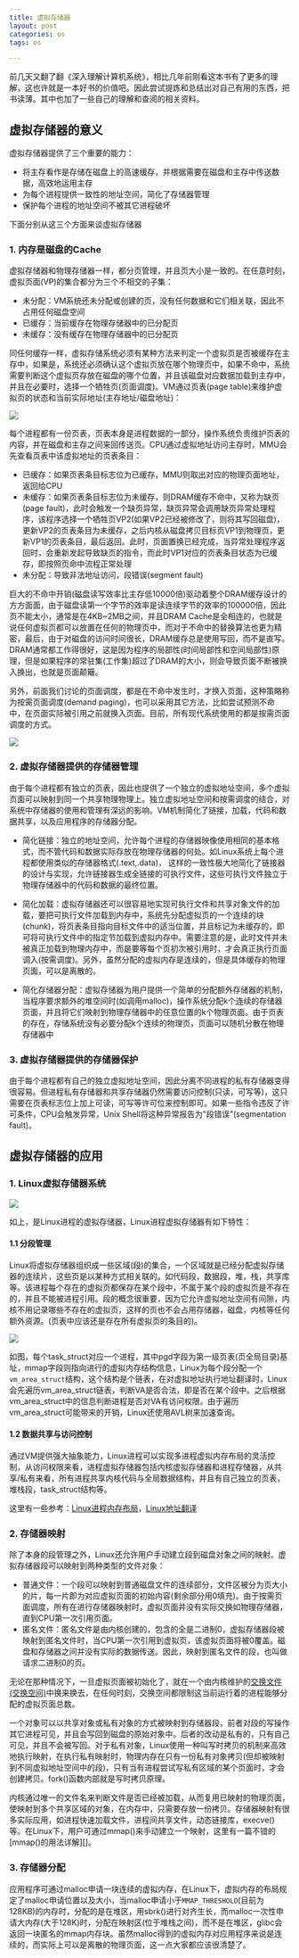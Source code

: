 ```yaml
---
title: 虚拟存储器
layout: post
categories: os
tags: os

---
```


前几天又翻了翻《深入理解计算机系统》，相比几年前刚看这本书有了更多的理解，这也许就是一本好书的价值吧。因此尝试提炼和总结出对自己有用的东西，把书读薄。其中也加了一些自己的理解和查阅的相关资料。

## 虚拟存储器的意义

虚拟存储器提供了三个重要的能力：

- 将主存看作是存储在磁盘上的高速缓存，并根据需要在磁盘和主存中传送数据，高效地运用主存
- 为每个进程提供一致性的地址空间，简化了存储器管理
- 保护每个进程的地址空间不被其它进程破坏

下面分别从这三个方面来谈虚拟存储器

<!--more-->

### 1. 内存是磁盘的Cache

虚拟存储器和物理存储器一样，都分页管理，并且页大小是一致的。在任意时刻，虚拟页面(VP)的集合都分为三个不相交的子集：

- 未分配：VM系统还未分配或创建的页，没有任何数据和它们相关联，因此不占用任何磁盘空间
- 已缓存：当前缓存在物理存储器中的已分配页
- 未缓存：没有缓存在物理存储器中的已分配页

同任何缓存一样，虚拟存储系统必须有某种方法来判定一个虚拟页是否被缓存在主存中，如果是，系统还必须确认这个虚拟页放在哪个物理页中，如果不命中，系统需要判断这个虚拟页存放在磁盘的哪个位置，并且该磁盘对应数据加载到主存中，并且在必要时，选择一个牺牲页(页面调度)。VM通过页表(page table)来维护虚拟页的状态和当前实际地址(主存地址/磁盘地址)：

![](/assets/image/os/page-table.png)

每个进程都有一份页表，页表本身是进程数据的一部分，操作系统负责维护页表的内容，并在磁盘和主存之间来回传送页。CPU通过虚拟地址访问主存时，MMU会先查看页表中该虚拟地址的页表条目：

- 已缓存：如果页表条目标志位为已缓存，MMU则取出对应的物理页面地址，返回给CPU
- 未缓存：如果页表条目标志位为未缓存，则DRAM缓存不命中，又称为缺页(page fault)，此时会触发一个缺页异常，缺页异常会调用缺页异常处理程序，该程序选择一个牺牲页VP2(如果VP2已经被修改了，则将其写回磁盘)，更新VP2的页表条目为未缓存，之后内核从磁盘拷贝目标页VP1到物理页，更新VP1的页表条目，最后返回。此时，页面置换已经完成，当异常处理程序返回时，会重新发起导致缺页的指令，而此时VP1对应的页表条目状态为已缓存，即按照页命中流程正常处理
- 未分配：导致非法地址访问，段错误(segment fault)

巨大的不命中开销(磁盘读写效率比主存低10000倍)驱动着整个DRAM缓存设计的方方面面，由于磁盘读第一个字节的效率是读连续字节的效率的100000倍，因此页不能太小，通常是在4KB~2MB之间，并且DRAM Cache是全相连的，也就是说任何虚拟页都可以放置在任何的物理页中，而对于不命中的替换算法也更为精密，最后，由于对磁盘的访问时间很长，DRAM缓存总是使用写回，而不是直写。DRAM通常都工作得很好，这是因为程序的局部性(时间局部性和空间局部性)原理，但是如果程序的常驻集(工作集)超过了DRAM的大小，则会导致页面不断被换入换出，也就是页面颠簸。

另外，前面我们讨论的页面调度，都是在不命中发生时，才换入页面，这种策略称为按需页面调度(demand paging)，也可以采用其它方法，比如尝试预测不命中，在页面实际被引用之前就换入页面。目前，所有现代系统使用的都是按需页面调度的方式。

![](/assets/image/os/address-translation.png)


### 2. 虚拟存储器提供的存储器管理

由于每个进程都有独立的页表，因此也提供了一个独立的虚拟地址空间，多个虚拟页面可以映射到同一个共享物理物理上。独立虚拟地址空间和按需调度的结合，对系统中存储器的使用和管理有深远的影响。VM机制简化了链接，加载，代码和数据共享，以及应用程序的存储器分配。

- 简化链接：独立的地址空间，允许每个进程的存储器映像使用相同的基本格式，而不管代码和数据实际存放在物理存储器的何处。如Linux系统上每个进程都使用类似的存储器格式(.text,.data)， 这样的一致性极大地简化了链接器的设计与实现，允许链接器生成全链接的可执行文件，这些可执行文件独立于物理存储器中的代码和数据的最终位置。

- 简化加载：虚拟存储器还可以很容易地实现可执行文件和共享对象文件的加载，要把可执行文件加载到内存中，系统先分配虚拟页的一个连续的块(chunk)，将页表条目指向目标文件中的适当位置，并且标记为未缓存的，即可将可执行文件中的指定节加载到虚拟内存中。需要注意的是，此时文件并未被真正加载到物理内存中，而是要等每个页初次被引用时，才会真正执行页面调入(按需调度)。另外，虽然分配的虚拟内存是连续的，但是具体缓存的物理页面，可以是离散的。

- 简化存储器分配：虚拟存储器为用户提供一个简单的分配额外存储器的机制，当程序要求额外的堆空间时(如调用malloc)，操作系统分配k个连续的存储器页面，并且将它们映射到物理存储器中的任意位置的k个物理页面。由于页表的存在，存储系统没有必要分配k个连续的物理页，页面可以随机分散在物理存储器中

### 3. 虚拟存储器提供的存储器保护

由于每个进程都有自己的独立虚拟地址空间，因此分离不同进程的私有存储器变得很容易。但进程私有存储器和共享存储器仍然需要访问控制(只读，可写等)，这只需要在页表标志位上加上可读，可写等许可位来控制即可。如果一些指令违反了许可条件，CPU会触发异常，Unix Shell将这种异常报告为"段错误"(segmentation fault)。

## 虚拟存储器的应用

### 1. Linux虚拟存储器系统

![](/assets/image/os/linux-process-vm.png)

如上，是Linux进程的虚拟存储器，Linux进程虚拟存储器有如下特性：

#### 1.1 分段管理

Linux将虚拟存储器组织成一些区域(段)的集合，一个区域就是已经分配虚拟存储器的连续片，这些页是以某种方式相关联的。如代码段，数据段，堆，栈，共享库等。该进程每个存在的虚拟页都保存在某个段中，不属于某个段的虚拟页是不存在的，并且不能被进程引用。段的概念很重要，因为它允许虚拟地址空间有间隙，内核不用记录哪些不存在的虚拟页，这样的页也不会占用存储器，磁盘，内核等任何额外资源。(页表中应该还是存在所有虚拟页的条目的)。

![](/assets/image/os/linux-process-vm2.png)

如图，每个task_struct对应一个进程，其中pgd字段为第一级页表(页全局目录)基址，mmap字段则指向进行的虚拟内存结构信息，Linux为每个段分配一个`vm_area_struct`结构，这个结构是个链表，在对虚拟地址执行地址翻译时，Linux会先遍历vm_area_struct链表，判断VA是否合法，即是否在某个段中。之后根据vm_area_struct中的信息判断进程是否对VA有访问权限。由于遍历vm_area_struct可能带来的开销，Linux还使用AVL树来加速查询。


#### 1.2 数据共享与访问控制

通过VM提供强大抽象能力，Linux进程可以实现多进程虚拟内存布局的灵活控制，从访问权限来看，进程虚拟存储器包括内核虚拟存储器和进程存储器，从共享/私有来看，所有进程共享内核代码与全局数据结构，并且有自己独立的页表，堆栈段，task_struct结构等。

这里有一些参考：[Linux进程内存布局][]，[Linux地址翻译][]

### 2. 存储器映射

除了本身的段管理之外，Linux还允许用户手动建立段到磁盘对象之间的映射。虚拟存储器段可以映射到两种类型的文件对象：

- 普通文件：一个段可以映射到普通磁盘文件的连续部分，文件区被分为页大小的片，每一片即为对应虚拟页面的初始内容(剩余部分用0填充)。由于按需页面调度，所有在进行存储器映射时，虚拟页面并没有实际交换如物理存储器，直到CPU第一次引用页面。
- 匿名文件：匿名文件是由内核创建的，包含的全是二进制0，虚拟存储器段被映射到匿名文件时，当CPU第一次引用到虚拟页，该虚拟页面将被0覆盖。磁盘和存储器之间并没有实际的数据传送。因此，映射到匿名文件的段，也叫做请求二进制0的页。

无论在那种情况下，一旦虚拟页面被初始化了，就在一个由内核维护的[交换文件(交换空间)][]中换来换去，在任何时刻，交换空间都限制这当前运行着的进程能够分配的虚拟页面总数。

一个对象可以以共享对象或私有对象的方式被映射到存储器段，前者对段的写操作其它进程可见，并且会写回到磁盘的原始对象中。后者的改动是私有的，只有自己可见，并且不会被写回。对于私有对象，Linux使用一种叫写时拷贝的机制来高效地执行映射，在执行私有映射时，物理内存在只有一份私有对象拷贝(但却被映射到不同虚拟地址空间中的段)，只有当有进程尝试写私有区域的某个页面时，才会创建拷贝。fork()函数内部就是写时拷贝原理。

内核通过唯一的文件名来判断文件是否已经被加载，从而复用已映射的物理页面，使映射到多个共享区域的对象，在内存中，只需要存放一份拷贝。存储器映射有很多实际应用，如进程快速加载文件，进程间共享文件，动态链接库，execve()等。在Linux下，用户可通过mmap()来手动建立一个映射，这里有一篇不错的[mmap()的用法详解][]。

### 3. 存储器分配

应用程序可通过malloc申请一块连续的虚拟内存，在Linux下，虚拟内存的布局规定了malloc申请位置以及大小，当malloc申请小于`MMAP_THRESHOLD`(目前为128KB)的内存时，分配的是在堆区，用sbrk()进行对齐生长，而malloc一次性申请大内存(大于128K)时，分配在映射区(位于堆栈之间)，而不是在堆区，glibc会返回一块匿名的mmap内存块。虽然malloc得到的虚拟内存对应用程序来说是连续的，而实际上可以是离散的物理页面，这一点大家都应该很清楚了。

[mmap()用法详解]: "http://www.cnblogs.com/huxiao-tee/p/4660352.html"
[Linux进程内存布局]: "http://www.cnblogs.com/fuzhe1989/p/3936894.html"
[Linux地址翻译]: "http://www.ahlinux.com/start/kernel/6876.html"
[交换文件(交换空间)]: "http://vod.sjtu.edu.cn/help/Article_Print.asp?ArticleID=1191"
